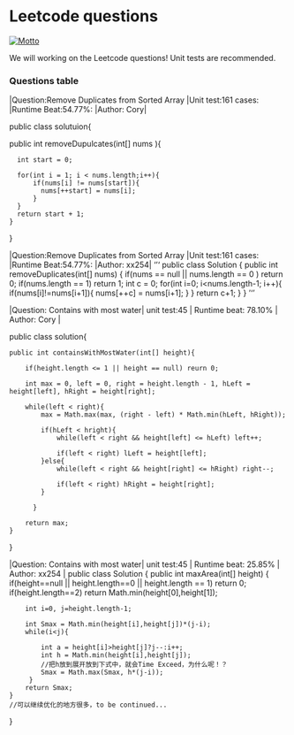 # Leetcode questions
[![Motto](https://img.shields.io/badge/motto-good%20good%20study%2C%20day%20day%20up-red.svg)](https://en.wikipedia.org/wiki/Day_Day_Up)

We will working on the Leetcode questions! Unit tests are recommended.

### Questions table

|Question:Remove Duplicates from Sorted Array |Unit test:161 cases: |Runtime Beat:54.77%: |Author: Cory|

public class solutuion{

  public int removeDupulcates(int[] nums ){
     
      int start = 0;
      
      for(int i = 1; i < nums.length;i++){
          if(nums[i] != nums[start]){
            nums[++start] = nums[i];
          }
      }
      return start + 1;
    }
}


|Question:Remove Duplicates from Sorted Array |Unit test:161 cases: |Runtime Beat:54.77%: |Author: xx254|
‘’‘
public class Solution {
    public int removeDuplicates(int[] nums) {
        if(nums == null || nums.length == 0 )
            return 0;
        if(nums.length == 1)
            return 1;
        int c = 0;
        for(int i=0; i<nums.length-1; i++){
            if(nums[i]!=nums[i+1]){
                nums[++c] = nums[i+1];
            }
        }
        return c+1;
    }
}
’‘’

|Question: Contains with most water| unit test:45  | Runtime beat: 78.10%   | Author: Cory  |

public class solution{

    public int containsWithMostWater(int[] height){
    
        if(height.length <= 1 || height == null) reurn 0;
        
        int max = 0, left = 0, right = height.length - 1, hLeft = height[left], hRight = height[right];
        
        while(left < right){
            max = Math.max(max, (right - left) * Math.min(hLeft, hRight));
            
            if(hLeft < hright){
                while(left < right && height[left] <= hLeft) left++;
                
                if(left < right) lLeft = height[left];
            }else{
                while(left < right && height[right] <= hRight) right--;
                
                if(left < right) hRight = height[right];
            }
          
          }
          
        return max;
    }
}

|Question: Contains with most water| unit test:45  | Runtime beat: 25.85%   | Author: xx254  |
public class Solution {
    public int maxArea(int[] height) {
        if(height==null || height.length==0 || height.length == 1)
            return 0;
        if(height.length==2)
            return Math.min(height[0],height[1]);
            
        int i=0, j=height.length-1;

        int Smax = Math.min(height[i],height[j])*(j-i);
        while(i<j){

            int a = height[i]>height[j]?j--:i++;
            int h = Math.min(height[i],height[j]);
            //把h放到展开放到下式中，就会Time Exceed，为什么呢！？
            Smax = Math.max(Smax, h*(j-i));
         }
        return Smax;
    }
    //可以继续优化的地方很多，to be continued...
}
